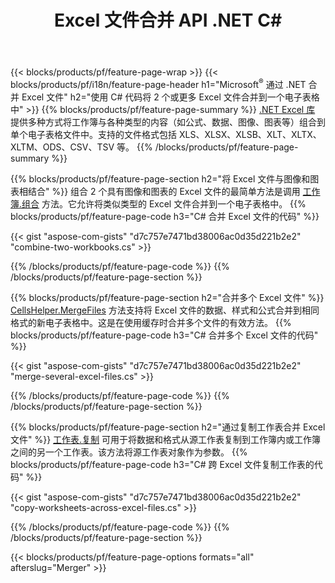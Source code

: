 ﻿---
title: Excel 文件合并 API .NET C#
url: /zh/net/merger/
description: 只需几行 C# 代码即可连接 Excel 和 OpenOffice 电子表格文件。
---
{{< blocks/products/pf/feature-page-wrap >}}
{{< blocks/products/pf/i18n/feature-page-header h1="Microsoft<sup>&reg;</sup> 通过 .NET 合并 Excel 文件" h2="使用 C# 代码将 2 个或更多 Excel 文件合并到一个电子表格中" >}}
{{% blocks/products/pf/feature-page-summary %}}
[.NET Excel 库](/cells/net/) 提供多种方式将工作簿与各种类型的内容（如公式、数据、图像、图表等）组合到单个电子表格文件中。支持的文件格式包括 XLS、XLSX、XLSB、XLT、XLTX、XLTM、ODS、CSV、TSV 等。
{{% /blocks/products/pf/feature-page-summary %}}

{{% blocks/products/pf/feature-page-section h2="将 Excel 文件与图像和图表相结合" %}}
组合 2 个具有图像和图表的 Excel 文件的最简单方法是调用 [工作簿.组合](https://apireference.aspose.com/cells/net/aspose.cells/workbook/methods/combine) 方法。它允许将类似类型的 Excel 文件合并到一个电子表格中。
{{% blocks/products/pf/feature-page-code h3="C# 合并 Excel 文件的代码" %}}

{{< gist "aspose-com-gists" "d7c757e7471bd38006ac0d35d221b2e2" "combine-two-workbooks.cs" >}}

{{% /blocks/products/pf/feature-page-code %}}
{{% /blocks/products/pf/feature-page-section %}}

{{% blocks/products/pf/feature-page-section h2="合并多个 Excel 文件" %}}
[CellsHelper.MergeFiles](https://apireference.aspose.com/cells/net/aspose.cells/cellshelper/methods/mergefiles) 方法支持将 Excel 文件的数据、样式和公式合并到相同格式的新电子表格中。这是在使用缓存时合并多个文件的有效方法。 
{{% blocks/products/pf/feature-page-code h3="C# 合并多个 Excel 文件的代码" %}}

{{< gist "aspose-com-gists" "d7c757e7471bd38006ac0d35d221b2e2" "merge-several-excel-files.cs" >}}

{{% /blocks/products/pf/feature-page-code %}}
{{% /blocks/products/pf/feature-page-section %}}

{{% blocks/products/pf/feature-page-section h2="通过复制工作表合并 Excel 文件" %}}
[工作表.复制](https://apireference.aspose.com/cells/net/aspose.cells/worksheet/methods/copy/index) 可用于将数据和格式从源工作表复制到工作簿内或工作簿之间的另一个工作表。该方法将源工作表对象作为参数。
{{% blocks/products/pf/feature-page-code h3="C# 跨 Excel 文件复制工作表的代码" %}}

{{< gist "aspose-com-gists" "d7c757e7471bd38006ac0d35d221b2e2" "copy-worksheets-across-excel-files.cs" >}}

{{% /blocks/products/pf/feature-page-code %}}
{{% /blocks/products/pf/feature-page-section %}}

{{< blocks/products/pf/feature-page-options formats="all" afterslug="Merger" >}}